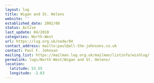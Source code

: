 ```yaml
---
layout: lug
title: Wigan and St. Helens
website: ''
established_date: 2002/08
status: Active
last_update: 04/2010
categories: North-West
url: https://lug.org.uk/node/94
contact_address: mailto:paul@all-the-johnsons.co.uk
contact: Paul F. Johnson
mailing_list: https://mailman.lug.org.uk/mailman/listinfo/wishlug/
permalink: lugs/North-West/Wigan and St. Helens/
location:
  latitude: 53.55
  longitude: -2.63
---
```


